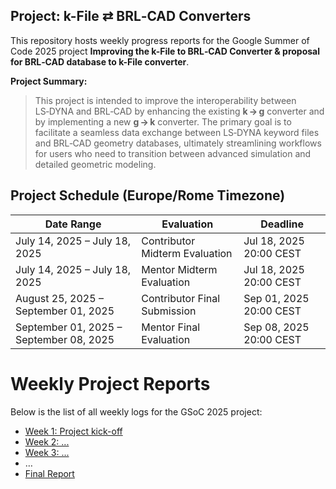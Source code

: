 ## Project: k-File ⇄ BRL‑CAD Converters

This repository hosts weekly progress reports for the Google Summer of Code 2025 project **Improving the k-File to BRL‑CAD Converter & proposal for BRL‑CAD database to k-File converter**.

 **Project Summary:**
> This project is intended to improve the interoperability between LS‑DYNA and BRL‑CAD by enhancing the existing **k → g** converter and by implementing a new **g → k** converter. The primary goal is to facilitate a seamless data exchange between LS‑DYNA keyword files and BRL‑CAD geometry databases, ultimately streamlining workflows for users who need to transition between advanced simulation and detailed geometric modeling.

## Project Schedule (Europe/Rome Timezone)

| Date Range                              | Evaluation                     | Deadline                |
| --------------------------------------- | ------------------------------ | ----------------------- |
| July 14, 2025 – July 18, 2025           | Contributor Midterm Evaluation | Jul 18, 2025 20:00 CEST |
| July 14, 2025 – July 18, 2025           | Mentor Midterm Evaluation      | Jul 18, 2025 20:00 CEST |
| August 25, 2025 – September 01, 2025    | Contributor Final Submission   | Sep 01, 2025 20:00 CEST |
| September 01, 2025 – September 08, 2025 | Mentor Final Evaluation        | Sep 08, 2025 20:00 CEST |

# Weekly Project Reports

Below is the list of all weekly logs for the GSoC 2025 project:

- [Week 1: Project kick-off](week1-report.md)
- [Week 2: ...](week2-report.md)
- [Week 3: ...](week3-report.md)
- …
- [Final Report](final-report.md)
